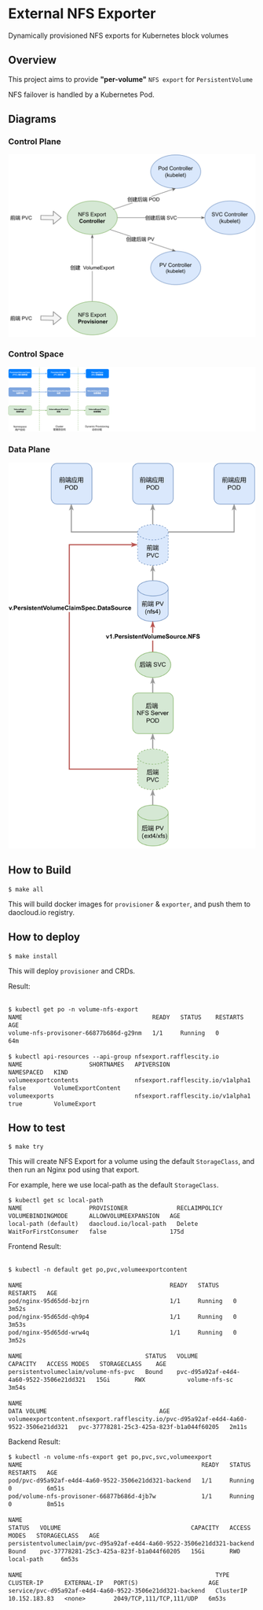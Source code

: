 # External NFS Exporter

Dynamically provisioned NFS exports for Kubernetes block volumes

## Overview

This project aims to provide **"per-volume"** `NFS export` for `PersistentVolume`

NFS failover is handled by a Kubernetes Pod.

## Diagrams

### Control Plane

![Control Plane](img/control_flow.svg)

### Control Space
![Control Space](img/spaces.svg)

### Data Plane

![Data Plane](img/data_flow.svg)

## How to Build

```console
$ make all
```

This will build docker images for `provisioner` & `exporter`, and push them to daocloud.io registry.

## How to deploy

```
$ make install
```

This will deploy `provisioner` and CRDs.

Result:

```Console

$ kubectl get po -n volume-nfs-export
NAME                                     READY   STATUS    RESTARTS   AGE
volume-nfs-provisoner-66877b686d-g29nm   1/1     Running   0          64m

$ kubectl api-resources --api-group nfsexport.rafflescity.io
NAME                   SHORTNAMES   APIVERSION                          NAMESPACED   KIND
volumeexportcontents                nfsexport.rafflescity.io/v1alpha1   false        VolumeExportContent
volumeexports                       nfsexport.rafflescity.io/v1alpha1   true         VolumeExport
```

## How to test

```console
$ make try
```

This will create NFS Export for a volume using the default `StorageClass`, and then run an Nginx pod using that export.

For example, here we use local-path as the default `StorageClass`.

```console
$ kubectl get sc local-path
NAME                   PROVISIONER              RECLAIMPOLICY   VOLUMEBINDINGMODE      ALLOWVOLUMEEXPANSION   AGE
local-path (default)   daocloud.io/local-path   Delete          WaitForFirstConsumer   false                  175d
```

Frontend Result:

```console

$ kubectl -n default get po,pvc,volumeexportcontent

NAME                                          READY   STATUS    RESTARTS   AGE
pod/nginx-95d65dd-bzjrn                       1/1     Running   0          3m52s
pod/nginx-95d65dd-qh9p4                       1/1     Running   0          3m53s
pod/nginx-95d65dd-wrw4q                       1/1     Running   0          3m52s

NAME                                   STATUS   VOLUME                                     CAPACITY   ACCESS MODES   STORAGECLASS    AGE
persistentvolumeclaim/volume-nfs-pvc   Bound    pvc-d95a92af-e4d4-4a60-9522-3506e21dd321   15Gi       RWX            volume-nfs-sc   3m54s

NAME                                                                                    DATA VOLUME                                AGE
volumeexportcontent.nfsexport.rafflescity.io/pvc-d95a92af-e4d4-4a60-9522-3506e21dd321   pvc-37778281-25c3-425a-823f-b1a044f60205   2m11s
```

Backend Result:

```Console
$ kubectl -n volume-nfs-export get po,pvc,svc,volumeexport
NAME                                                   READY   STATUS    RESTARTS   AGE
pod/pvc-d95a92af-e4d4-4a60-9522-3506e21dd321-backend   1/1     Running   0          6m51s
pod/volume-nfs-provisoner-66877b686d-4jb7w             1/1     Running   0          8m51s

NAME                                                                     STATUS   VOLUME                                     CAPACITY   ACCESS MODES   STORAGECLASS   AGE
persistentvolumeclaim/pvc-d95a92af-e4d4-4a60-9522-3506e21dd321-backend   Bound    pvc-37778281-25c3-425a-823f-b1a044f60205   15Gi       RWO            local-path     6m53s

NAME                                                       TYPE        CLUSTER-IP      EXTERNAL-IP   PORT(S)                    AGE
service/pvc-d95a92af-e4d4-4a60-9522-3506e21dd321-backend   ClusterIP   10.152.183.83   <none>        2049/TCP,111/TCP,111/UDP   6m53s
```
